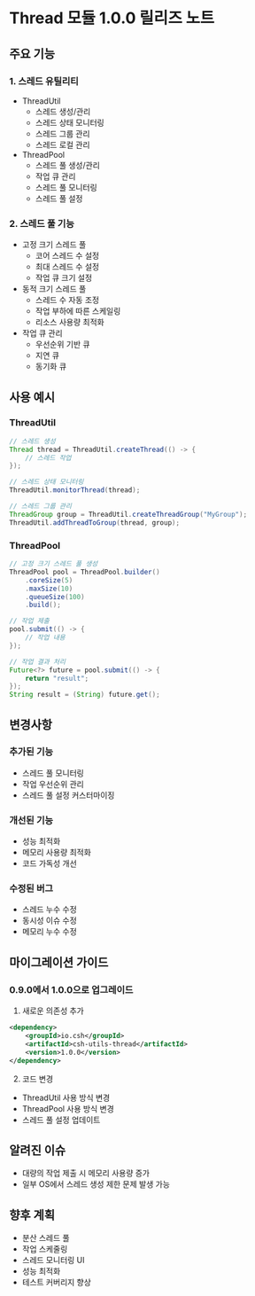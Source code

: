 # Thread 모듈 1.0.0 릴리즈 노트

## 주요 기능

### 1. 스레드 유틸리티
- ThreadUtil
  - 스레드 생성/관리
  - 스레드 상태 모니터링
  - 스레드 그룹 관리
  - 스레드 로컬 관리
- ThreadPool
  - 스레드 풀 생성/관리
  - 작업 큐 관리
  - 스레드 풀 모니터링
  - 스레드 풀 설정

### 2. 스레드 풀 기능
- 고정 크기 스레드 풀
  - 코어 스레드 수 설정
  - 최대 스레드 수 설정
  - 작업 큐 크기 설정
- 동적 크기 스레드 풀
  - 스레드 수 자동 조정
  - 작업 부하에 따른 스케일링
  - 리소스 사용량 최적화
- 작업 큐 관리
  - 우선순위 기반 큐
  - 지연 큐
  - 동기화 큐

## 사용 예시

### ThreadUtil
```java
// 스레드 생성
Thread thread = ThreadUtil.createThread(() -> {
    // 스레드 작업
});

// 스레드 상태 모니터링
ThreadUtil.monitorThread(thread);

// 스레드 그룹 관리
ThreadGroup group = ThreadUtil.createThreadGroup("MyGroup");
ThreadUtil.addThreadToGroup(thread, group);
```

### ThreadPool
```java
// 고정 크기 스레드 풀 생성
ThreadPool pool = ThreadPool.builder()
    .coreSize(5)
    .maxSize(10)
    .queueSize(100)
    .build();

// 작업 제출
pool.submit(() -> {
    // 작업 내용
});

// 작업 결과 처리
Future<?> future = pool.submit(() -> {
    return "result";
});
String result = (String) future.get();
```

## 변경사항

### 추가된 기능
- 스레드 풀 모니터링
- 작업 우선순위 관리
- 스레드 풀 설정 커스터마이징

### 개선된 기능
- 성능 최적화
- 메모리 사용량 최적화
- 코드 가독성 개선

### 수정된 버그
- 스레드 누수 수정
- 동시성 이슈 수정
- 메모리 누수 수정

## 마이그레이션 가이드

### 0.9.0에서 1.0.0으로 업그레이드
1. 새로운 의존성 추가
```xml
<dependency>
    <groupId>io.csh</groupId>
    <artifactId>csh-utils-thread</artifactId>
    <version>1.0.0</version>
</dependency>
```

2. 코드 변경
- ThreadUtil 사용 방식 변경
- ThreadPool 사용 방식 변경
- 스레드 풀 설정 업데이트

## 알려진 이슈
- 대량의 작업 제출 시 메모리 사용량 증가
- 일부 OS에서 스레드 생성 제한 문제 발생 가능

## 향후 계획
- 분산 스레드 풀
- 작업 스케줄링
- 스레드 모니터링 UI
- 성능 최적화
- 테스트 커버리지 향상 
